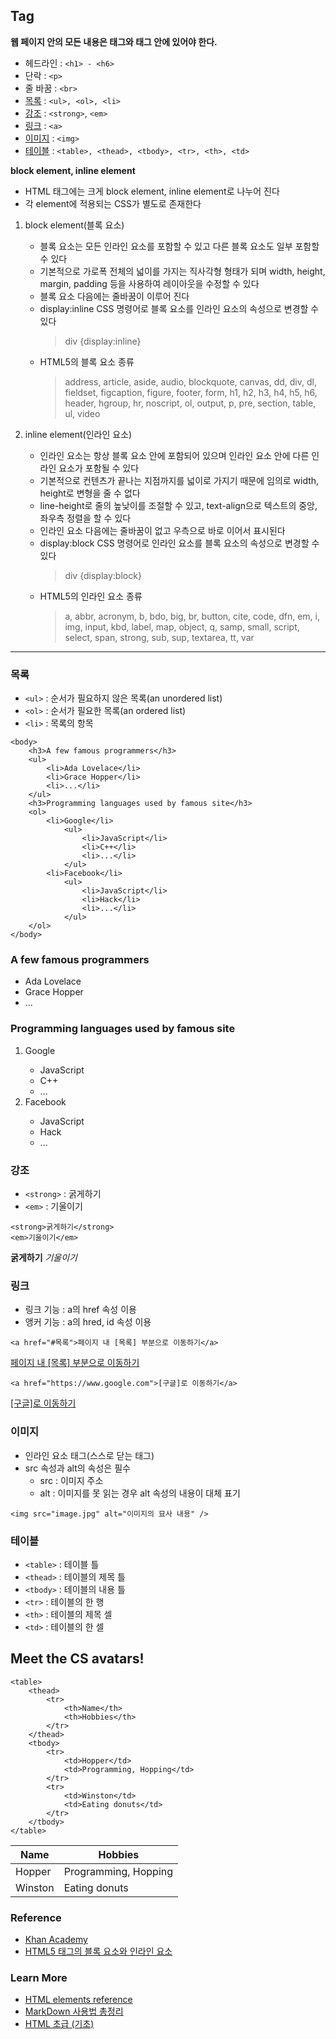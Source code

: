 ## Tag

**웹 페이지 안의 모든 내용은 <body> 태그와 </body> 태그 안에 있어야 한다.**

- 헤드라인 : `<h1> - <h6>`
- 단락 : `<p>`
- 줄 바꿈 : `<br>`
- [목록](#목록) : `<ul>, <ol>, <li>`
- [강조](#강조) : `<strong>`, `<em>`
- [링크](#링크) : `<a>`
- [이미지](#이미지) : `<img>`
- [테이블](#테이블) : `<table>, <thead>, <tbody>, <tr>, <th>, <td>`

**block element, inline element**

- HTML 태그에는 크게 block element, inline element로 나누어 진다
- 각 element에 적용되는 CSS가 별도로 존재한다

1. block element(블록 요소)

   - 블록 요소는 모든 인라인 요소를 포함할 수 있고 다른 블록 요소도 일부 포함할 수 있다
   - 기본적으로 가로폭 전체의 넓이를 가지는 직사각형 형태가 되며 width, height, margin, padding 등을 사용하여 레이아웃을 수정할 수 있다
   - 블록 요소 다음에는 줄바꿈이 이루어 진다
   - display:inline CSS 명령어로 블록 요소를 인라인 요소의 속성으로 변경할 수 있다
     > div {display:inline}
   - HTML5의 블록 요소 종류
     > address, article, aside, audio, blockquote, canvas, dd, div, dl, fieldset, figcaption, figure, footer, form, h1, h2, h3, h4, h5, h6, header, hgroup, hr, noscript, ol, output, p, pre, section, table, ul, video

1. inline element(인라인 요소)
   - 인라인 요소는 항상 블록 요소 안에 포함되어 있으며 인라인 요소 안에 다른 인라인 요소가 포함될 수 있다
   - 기본적으로 컨텐츠가 끝나는 지점까지를 넓이로 가지기 때문에 임의로 width, height로 변형을 줄 수 없다
   - line-height로 줄의 높낮이를 조절할 수 있고, text-align으로 텍스트의 중앙, 좌우측 정렬을 할 수 있다
   - 인라인 요소 다음에는 줄바꿈이 없고 우측으로 바로 이어서 표시된다
   - display:block CSS 명령어로 인라인 요소를 블록 요소의 속성으로 변경할 수 있다
     > div {display:block}
   - HTML5의 인라인 요소 종류
     > a, abbr, acronym, b, bdo, big, br, button, cite, code, dfn, em, i, img, input, kbd, label, map, object, q, samp, small, script, select, span, strong, sub, sup, textarea, tt, var

<hr>

### 목록

- `<ul>` : 순서가 필요하지 않은 목록(an unordered list)
- `<ol>` : 순서가 필요한 목록(an ordered list)
- `<li>` : 목록의 항목

```
<body>
    <h3>A few famous programmers</h3>
    <ul>
        <li>Ada Lovelace</li>
        <li>Grace Hopper</li>
        <li>...</li>
    </ul>
    <h3>Programming languages used by famous site</h3>
    <ol>
        <li>Google</li>
            <ul>
                <li>JavaScript</li>
                <li>C++</li>
                <li>...</li>
            </ul>
        <li>Facebook</li>
            <ul>
                <li>JavaScript</li>
                <li>Hack</li>
                <li>...</li>
            </ul>
    </ol>
</body>
```

<body>
    <h3>A few famous programmers</h3>
    <ul>
        <li>Ada Lovelace</li>
        <li>Grace Hopper</li>
        <li>...</li>
    </ul>
    <h3>Programming languages used by famous site</h3>
    <ol>
        <li>Google</li>
            <ul>
                <li>JavaScript</li>
                <li>C++</li>
                <li>...</li>
            </ul>
        <li>Facebook</li>
            <ul>
                <li>JavaScript</li>
                <li>Hack</li>
                <li>...</li>
            </ul>
    </ol>
</body>

### 강조

- `<strong>` : 굵게하기
- `<em>` : 기울이기

```
<strong>굵게하기</strong>
<em>기울이기</em>
```

<strong>굵게하기</strong>
<em>기울이기</em>

### 링크

- 링크 기능 : a의 href 속성 이용
- 앵커 기능 : a의 hred, id 속성 이용

```
<a href="#목록">페이지 내 [목록] 부분으로 이동하기</a>
```

<a href="#목록">페이지 내 [목록] 부분으로 이동하기</a>

```
<a href="https://www.google.com">[구글]로 이동하기</a>
```

<a href="https://www.google.com">[구글]로 이동하기</a>

### 이미지

- 인라인 요소 태그(스스로 닫는 태그)
- src 속성과 alt의 속성은 필수
  - src : 이미지 주소
  - alt : 이미지를 못 읽는 경우 alt 속성의 내용이 대체 표기

```
<img src="image.jpg" alt="이미지의 묘사 내용" />
```

### 테이블

- `<table>` : 테이블 틀
- `<thead>` : 테이블의 제목 틀
- `<tbody>` : 테이블의 내용 틀
- `<tr>` : 테이블의 한 행
- `<th>` : 테이블의 제목 셀
- `<td>` : 테이블의 한 셀

<h2>Meet the CS avatars!</h2>

```
<table>
    <thead>
        <tr>
            <th>Name</th>
            <th>Hobbies</th>
        </tr>
    </thead>
    <tbody>
        <tr>
            <td>Hopper</td>
            <td>Programming, Hopping</td>
        </tr>
        <tr>
            <td>Winston</td>
            <td>Eating donuts</td>
        </tr>
    </tbody>
</table>
```

<table>
    <thead>
        <tr>
            <th>Name</th>
            <th>Hobbies</th>
        </tr>
    </thead>
    <tbody>
        <tr>
            <td>Hopper</td>
            <td>Programming, Hopping</td>
        </tr>
        <tr>
            <td>Winston</td>
            <td>Eating donuts</td>
        </tr>
    </tbody>
</table>

### Reference

- [Khan Academy](https://ko.khanacademy.org/computing/computer-programming/html-css#intro-to-html)
- [HTML5 태그의 블록 요소와 인라인 요소](https://junistory.blogspot.com/2017/07/html5.html)

### Learn More

- [HTML elements reference](https://developer.mozilla.org/en-US/docs/Web/HTML/Element)
- [MarkDown 사용법 총정리](https://heropy.blog/2017/09/30/markdown/)
- [HTML 초급 (기초)](http://webberstudy.com/html-css/html-1/)
